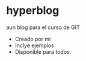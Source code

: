# hyperblog
aun blog para el curso de GIT

* Creado por mi
* Inclye ejemplos
* Disponible para todos.
